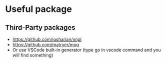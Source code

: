 # Useful package

## Third-Party packages
- https://github.com/josharian/impl
- https://github.com/matryer/moq
- Or use VSCode built-in generator (type go in vscode command and you will find something)